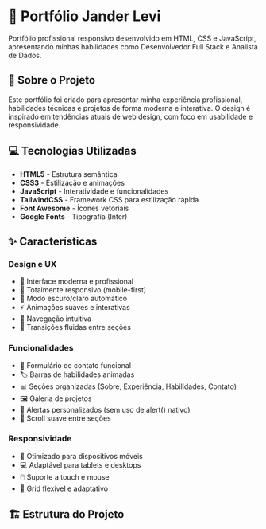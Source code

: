 # 🌟 Portfólio Jander Levi

Portfólio profissional responsivo desenvolvido em HTML, CSS e JavaScript, apresentando minhas habilidades como Desenvolvedor Full Stack e Analista de Dados.

## 🚀 Sobre o Projeto

Este portfólio foi criado para apresentar minha experiência profissional, habilidades técnicas e projetos de forma moderna e interativa. O design é inspirado em tendências atuais de web design, com foco em usabilidade e responsividade.

## 💻 Tecnologias Utilizadas

- **HTML5** - Estrutura semântica
- **CSS3** - Estilização e animações
- **JavaScript** - Interatividade e funcionalidades
- **TailwindCSS** - Framework CSS para estilização rápida
- **Font Awesome** - Ícones vetoriais
- **Google Fonts** - Tipografia (Inter)

## ✨ Características

### Design e UX
- 🎨 Interface moderna e profissional
- 📱 Totalmente responsivo (mobile-first)
- 🌙 Modo escuro/claro automático
- ⚡ Animações suaves e interativas
- 🎯 Navegação intuitiva
- 🔄 Transições fluidas entre seções

### Funcionalidades
- 📧 Formulário de contato funcional
- 🏷️ Barras de habilidades animadas
- 📊 Seções organizadas (Sobre, Experiência, Habilidades, Contato)
- 🖼️ Galeria de projetos
- 💬 Alertas personalizados (sem uso de alert() nativo)
- 🔄 Scroll suave entre seções

### Responsividade
- 📱 Otimizado para dispositivos móveis
- 💻 Adaptável para tablets e desktops
- 🖱️ Suporte a touch e mouse
- 📐 Grid flexível e adaptativo

## 🏗️ Estrutura do Projeto
